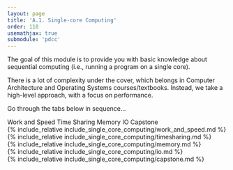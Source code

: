 ```yaml
---
layout: page
title: 'A.1. Single-core Computing'
order: 110
usemathjax: true
submodule: 'pdcc'
---
```


The goal of this module is to provide you with basic knowledge about sequential computing (i.e., running a program on a single core). 

There is a lot of complexity under the cover, which belongs in Computer Architecture 
and Operating Systems courses/textbooks. Instead, we take a high-level approach,
with a focus on performance.

Go through the tabs below in sequence...

<div class="ui pointing secondary menu">
  <a class="item" data-tab="work-and-speed">Work and Speed</a>
  <a class="item" data-tab="time-sharing">Time Sharing</a>
  <a class="item" data-tab="memory">Memory</a>
  <a class="item" data-tab="io">IO</a>
  <a class="item" data-tab="capstone">Capstone</a>
</div>

<div markdown="1" class="ui tab segment active" data-tab="work-and-speed" >
  {% include_relative include_single_core_computing/work_and_speed.md %}
</div>
<div markdown="1" class="ui tab segment" data-tab="time-sharing">
  {% include_relative include_single_core_computing/timesharing.md %}
</div>
<div markdown="1" class="ui tab segment" data-tab="memory">
  {% include_relative include_single_core_computing/memory.md %}
</div>

<div markdown="1" class="ui tab segment" data-tab="io">
  {% include_relative include_single_core_computing/io.md %}
</div>

<div markdown="1" class="ui tab segment" data-tab="capstone">
  {% include_relative include_single_core_computing/capstone.md %}
</div>
